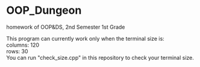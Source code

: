 # OOP_Dungeon
homework of OOP&amp;DS, 2nd Semester 1st Grade

This program can currently work only when the terminal size is:  
columns: 120  
rows: 30  
You can run "check_size.cpp" in this repository to check your terminal size. 
